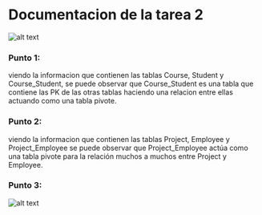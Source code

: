 # Documentacion de la tarea 2
![alt text](/G10-Db-Homeworks/C2-BaseDeDatos/Arit-Martinez/img/Tarea_2.png)
### Punto 1:
<p>viendo la informacion que contienen las tablas Course, Student y Course_Student, se puede observar que Course_Student es una tabla que contiene las PK de las otras tablas haciendo una relacion entre ellas actuando como una tabla pivote.</p>

### Punto 2:
<p>viendo la informacion que contienen las tablas Project, Employee y Project_Employee se puede observar que Project_Employee actúa como una tabla pivote para la relación muchos a muchos entre Project y Employee.</p>

### Punto 3:
![alt text](/G10-Db-Homeworks/C2-BaseDeDatos/Arit-Martinez/img/pgadmin_tarea_2_mod_6.JPG)
